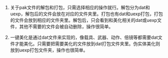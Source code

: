 1. 关于pak文件的解包和打包，只需选择相应的操作就行。解包分为dat和uexp，解包后的文件会放在对应的文件夹里。打包也有dat和uexp打包，打包的文件会放到相应的文件夹里。解包后，只会看到和美化相关的dat或uexp文件，其他不需要的文件会被自动删除，操作很简单。


2. 一键美化是通过dat文件来实现的，像载具、武器、动作、倍镜等都需要dat文件才能美化。只需要把需要美化的文件放到dat打包文件夹里。伪实体美化则放到uexp打包文件夹，操作也很简单。



